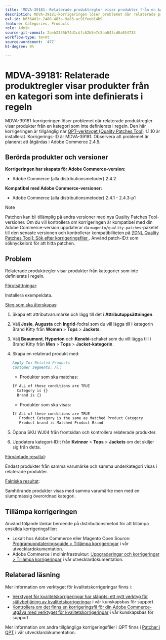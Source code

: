 ```yaml
---
title: 'MDVA-39181: Relaterade produktregler visar produkter från en kategori som inte definierats i regeln'
description: MDVA-39181-korrigeringen löser problemet där relaterade produktregler visar produkter från en kategori som inte definierats i regeln. Den här korrigeringen är tillgänglig när [QPT-verktyget (Quality Patches Tool)](/help/announcements/adobe-commerce-announcements/magento-quality-patches-released-new-tool-to-self-serve-quality-patches.md) 1.1.10 är installerat. Korrigerings-ID är MDVA-39181. Observera att problemet är planerat att åtgärdas i Adobe Commerce 2.4.5.
exl-id: b6364d1c-2480-483a-9a83-ac91feeb14b9
feature: Categories, Products
role: Admin
source-git-commit: 2aeb2355b74d1cdfc62b5e7c5aa04fcd0a654733
workflow-type: tm+mt
source-wordcount: '477'
ht-degree: 0%

---
```


# MDVA-39181: Relaterade produktregler visar produkter från en kategori som inte definierats i regeln

MDVA-39181-korrigeringen löser problemet där relaterade produktregler visar produkter från en kategori som inte definierats i regeln. Den här korrigeringen är tillgänglig när [QPT-verktyget (Quality Patches Tool)](/help/announcements/adobe-commerce-announcements/magento-quality-patches-released-new-tool-to-self-serve-quality-patches.md) 1.1.10 är installerat. Korrigerings-ID är MDVA-39181. Observera att problemet är planerat att åtgärdas i Adobe Commerce 2.4.5.

## Berörda produkter och versioner

**Korrigeringen har skapats för Adobe Commerce-version:**

* Adobe Commerce (alla distributionsmetoder) 2.4.2

**Kompatibel med Adobe Commerce-versioner:**

* Adobe Commerce (alla distributionsmetoder) 2.4.1 - 2.4.3-p1

>[!NOTE]
>
>Patchen kan bli tillämplig på andra versioner med nya Quality Patches Tool-versioner. Om du vill kontrollera om korrigeringen är kompatibel med din Adobe Commerce-version uppdaterar du `magento/quality-patches`-paketet till den senaste versionen och kontrollerar kompatibiliteten på [[!DNL Quality Patches Tool]: Sök efter korrigeringsfiler ](https://experienceleague.adobe.com/tools/commerce-quality-patches/index.html). Använd patch-ID:t som söknyckelord för att hitta patchen.

## Problem

Relaterade produktregler visar produkter från kategorier som inte definierats i regeln.

<u>Förutsättningar</u>:

Installera exempeldata.

<u>Steg som ska återskapas</u>:

1. Skapa ett attributvarumärke och lägg till det i **Attributuppsättningen**.
1. Välj **Josie**, **Augusta** och **Ingrid**-fodral som du vill lägga till i kategorin Brand Kitty från **Women** > **Tops** > **Jackets**.
1. Välj **Beaumont**, **Hyperion** och **Kenobi**-schaket som du vill lägga till i Brand Kitty från **Men** > **Tops** > **Jacket-kategorin**.
1. Skapa en relaterad produkt med:

   ```markdown
   Apply To: Related Products
   Customer Segments: All
   ```

   * Produkter som ska matchas:

   ```markdown
   If ALL of these conditions are TRUE
     Category is {}
     Brand is {}
   ```

   * Produkter som ska visas:

   ```markdown
   If ALL of these conditions are TRUE
      Product Category is the same as Matched Product Category
      Product brand is Matched Product Brand
   ```

1. Öppna SKU WJ04 från frontsidan och kontrollera relaterade produkter.
1. Uppdatera kategori-ID:t från **Kvinnor** > **Tops** > **Jackets** om det skiljer sig från detta.

<u>Förväntade resultat</u>:

Endast produkter från samma varumärke och samma underkategori visas i relaterade produkter.

<u>Faktiska resultat</u>:

Samhörande produkter visas med samma varumärke men med en slumpmässig överordnad kategori.

## Tillämpa korrigeringen

Använd följande länkar beroende på distributionsmetod för att tillämpa enskilda korrigeringsfiler:

* Lokalt hos Adobe Commerce eller Magento Open Source: [Programuppdateringsguide > Tillämpa korrigeringar](https://experienceleague.adobe.com/en/docs/commerce-operations/tools/quality-patches-tool/usage) i vår utvecklardokumentation.
* Adobe Commerce i molninfrastruktur: [Uppgraderingar och korrigeringar > Tillämpa korrigeringar](https://experienceleague.adobe.com/en/docs/commerce-cloud-service/user-guide/develop/upgrade/apply-patches) i vår utvecklardokumentation.

## Relaterad läsning

Mer information om verktyget för kvalitetskorrigeringar finns i:

* [Verktyget för kvalitetskorrigeringar har släppts: ett nytt verktyg för självbetjäning av kvalitetskorrigeringar](/help/announcements/adobe-commerce-announcements/magento-quality-patches-released-new-tool-to-self-serve-quality-patches.md) i vår kunskapsbas för support.
* [Kontrollera om det finns en korrigeringsfil för din Adobe Commerce-utgåva med verktyget för kvalitetskorrigeringar](/help/support-tools/patches-available-in-qpt-tool/check-patch-for-magento-issue-with-magento-quality-patches.md) i vår kunskapsbas för support.

Mer information om andra tillgängliga korrigeringsfiler i QPT finns i [Patchar i QPT](https://experienceleague.adobe.com/tools/commerce-quality-patches/index.html) i vår utvecklardokumentation.
